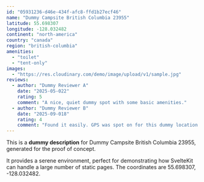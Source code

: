 ```yaml
---
id: "05931236-d46e-434f-afc8-ffd1b27ecf46"
name: "Dummy Campsite British Columbia 23955"
latitude: 55.698307
longitude: -128.032482
continent: "north-america"
country: "canada"
region: "british-columbia"
amenities:
  - "toilet"
  - "tent-only"
images:
  - "https://res.cloudinary.com/demo/image/upload/v1/sample.jpg"
reviews:
  - author: "Dummy Reviewer A"
    date: "2025-05-022"
    rating: 5
    comment: "A nice, quiet dummy spot with some basic amenities."
  - author: "Dummy Reviewer B"
    date: "2025-09-018"
    rating: 4
    comment: "Found it easily. GPS was spot on for this dummy location."
---
```


This is a **dummy description** for Dummy Campsite British Columbia 23955, generated for the proof of concept.

It provides a serene environment, perfect for demonstrating how SvelteKit can handle a large number of static pages. The coordinates are 55.698307, -128.032482.
